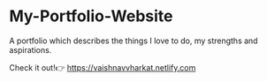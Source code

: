# My-Portfolio-Website
A portfolio which describes the things I love to do, my strengths and aspirations.

Check it out!👉 https://vaishnavvharkat.netlify.com 
